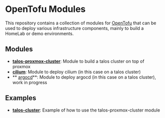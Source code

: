 # OpenTofu Modules

This repository contains a collection of modules for [OpenTofu](https://opentofu.org) that can be used to deploy various infrastructure components, mainly to build a HomeLab or demo environments.

## Modules
* **[talos-proxmox-cluster](./modules/talos-proxmox-cluster/README.md)**: Module to build a talos cluster on top of proxmox
* **[cilium](./modules/cilium/README.md)**: Module to deploy cilium (in this case on a talos cluster)
* ** [argocd](./modules/argocd/README.md)**: Module to deploy argocd (in this case on a talos cluster), work in progress

## Examples
* **[talos-cluster](./examples/talos-cluster/README.md)**: Example of how to use the talos-proxmox-cluster module
